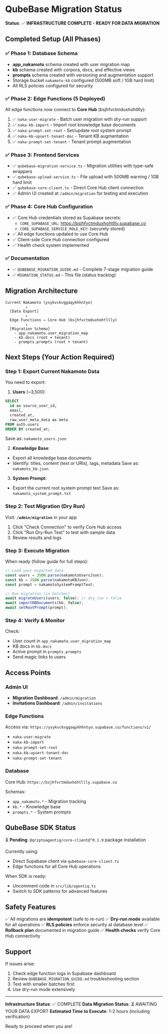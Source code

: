 # QubeBase Migration Status

**Status**: ✅ **INFRASTRUCTURE COMPLETE - READY FOR DATA MIGRATION**

## Completed Setup (All Phases)

### ✅ Phase 1: Database Schema
- **app_nakamoto** schema created with user migration map
- **kb** schema created with corpora, docs, and effective views
- **prompts** schema created with versioning and augmentation support
- Storage bucket `nakamoto-kb` configured (500MB soft / 1GB hard limit)
- All RLS policies configured for security

### ✅ Phase 2: Edge Functions (5 Deployed)
All edge functions now connect to **Core Hub** (bsjhfvctmduxhohtllly):

1. ✅ `naka-user-migrate` - Batch user migration with dry-run support
2. ✅ `naka-kb-import` - Import root knowledge base documents
3. ✅ `naka-prompt-set-root` - Set/update root system prompt
4. ✅ `naka-kb-upsert-tenant-doc` - Tenant KB augmentation
5. ✅ `naka-prompt-set-tenant` - Tenant prompt augmentation

### ✅ Phase 3: Frontend Services
- ✅ `qubebase-migration-service.ts` - Migration utilities with type-safe wrappers
- ✅ `qubebase-upload-service.ts` - File upload with 500MB warning / 1GB hard limit
- ✅ `qubebase-core-client.ts` - Direct Core Hub client connection
- ✅ Admin UI created at `/admin/migration` for testing and execution

### ✅ Phase 4: Core Hub Configuration
- ✅ Core Hub credentials stored as Supabase secrets:
  - `CORE_SUPABASE_URL`: https://bsjhfvctmduxhohtllly.supabase.co
  - `CORE_SUPABASE_SERVICE_ROLE_KEY`: (securely stored)
- ✅ All edge functions updated to use Core Hub
- ✅ Client-side Core Hub connection configured
- ✅ Health check system implemented

### ✅ Documentation
- ✅ `QUBEBASE_MIGRATION_GUIDE.md` - Complete 7-stage migration guide
- ✅ `MIGRATION_STATUS.md` - This file (status tracking)

## Migration Architecture

```
Current Nakamoto (ysykvckvggaqykhhntyo)
         ↓
  [Data Export]
         ↓
  Edge Functions → Core Hub (bsjhfvctmduxhohtllly)
         ↓
  [Migration Schema]
    - app_nakamoto.user_migration_map
    - kb.docs (root + tenant)
    - prompts.prompts (root + tenant)
```

## Next Steps (Your Action Required)

### Step 1: Export Current Nakamoto Data

You need to export:

1. **Users** (~3,500):
```sql
SELECT 
  id as source_user_id,
  email,
  created_at,
  raw_user_meta_data as meta
FROM auth.users
ORDER BY created_at;
```
Save as: `nakamoto_users.json`

2. **Knowledge Base**:
- Export all knowledge base documents
- Identify: titles, content (text or URIs), tags, metadata
Save as: `nakamoto_kb.json`

3. **System Prompt**:
- Export the current root system prompt text
Save as: `nakamoto_system_prompt.txt`

### Step 2: Test Migration (Dry Run)

Visit: **`/admin/migration`** in your app

1. Click "Check Connection" to verify Core Hub access
2. Click "Run Dry-Run Test" to test with sample data
3. Review results and logs

### Step 3: Execute Migration

When ready (follow guide for full steps):

```typescript
// Load your exported data
const users = JSON.parse(nakamotoUsersJson);
const kb = JSON.parse(nakamotoKBJson);
const prompt = nakamotoSystemPromptText;

// Run migration (in batches)
await migrateUsers(users, false); // dry_run = false
await importKBDocuments(kb, false);
await setRootPrompt(prompt);
```

### Step 4: Verify & Monitor

Check:
- User count in `app_nakamoto.user_migration_map`
- KB docs in `kb.docs`
- Active prompt in `prompts.prompts`
- Send magic links to users

## Access Points

### Admin UI
- **Migration Dashboard**: `/admin/migration`
- **Invitations Dashboard**: `/admin/invitations`

### Edge Functions
Access via: `https://ysykvckvggaqykhhntyo.supabase.co/functions/v1/`
- `naka-user-migrate`
- `naka-kb-import`
- `naka-prompt-set-root`
- `naka-kb-upsert-tenant-doc`
- `naka-prompt-set-tenant`

### Database
Core Hub: `https://bsjhfvctmduxhohtllly.supabase.co`

Schemas:
- `app_nakamoto.*` - Migration tracking
- `kb.*` - Knowledge base
- `prompts.*` - System prompts

## QubeBase SDK Status

⏳ **Pending**: `@qriptoagentiq/core-client@^0.1.9` package installation

Currently using:
- Direct Supabase client via `qubebase-core-client.ts`
- Edge functions for all Core Hub operations

When SDK is ready:
- Uncomment code in `src/lib/agentiq.ts`
- Switch to SDK patterns for advanced features

## Safety Features

✅ All migrations are **idempotent** (safe to re-run)
✅ **Dry-run mode** available for all operations
✅ **RLS policies** enforce security at database level
✅ **Rollback plan** documented in migration guide
✅ **Health checks** verify Core Hub connectivity

## Support

If issues arise:
1. Check edge function logs in Supabase dashboard
2. Review `QUBEBASE_MIGRATION_GUIDE.md` troubleshooting section
3. Test with smaller batches first
4. Use dry-run mode extensively

---

**Infrastructure Status**: ✅ COMPLETE
**Data Migration Status**: ⏳ AWAITING YOUR DATA EXPORT
**Estimated Time to Execute**: 1-2 hours (including verification)

Ready to proceed when you are!
